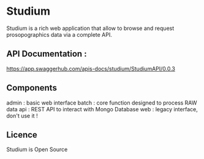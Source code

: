 # Studium

Studium is a rich web application that allow to browse and request prosopographics data via a complete API.

## API Documentation :
https://app.swaggerhub.com/apis-docs/studium/StudiumAPI/0.0.3

## Components

admin : basic web interface
batch : core function designed to process RAW data
api   : REST API to interact with Mongo Database
web   : legacy interface, don't use it !

## Licence
Studium is Open Source
